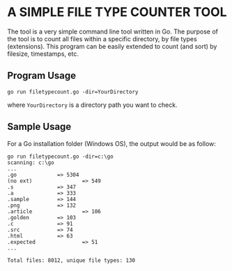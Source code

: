 # A SIMPLE FILE TYPE COUNTER TOOL

The tool is a very simple command line tool written in Go.
The purpose of the tool is to count all files within a specific directory, by file types (extensions).
This program can be easily extended to count (and sort) by filesize, timestamps, etc.

## Program Usage

```
go run filetypecount.go -dir=YourDirectory
```

where `YourDirectory` is a directory path you want to check.

## Sample Usage

For a Go installation folder (Windows OS), the output would be as follow:
```
go run filetypecount.go -dir=c:\go
scanning: c:\go
...
.go             => 5304
(no ext)                => 549
.s              => 347
.a              => 333
.sample         => 144
.png            => 132
.article                => 106
.golden         => 103
.c              => 91
.src            => 74
.html           => 63
.expected               => 51
...

Total files: 8012, unique file types: 130
```
